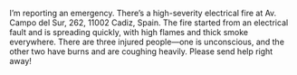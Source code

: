 
I’m reporting an emergency. There’s a high-severity electrical fire at Av. Campo del Sur, 262, 11002 Cadiz, Spain. The fire started from an electrical fault and is spreading quickly, with high flames and thick smoke everywhere. There are three injured people—one is unconscious, and the other two have burns and are coughing heavily. Please send help right away!